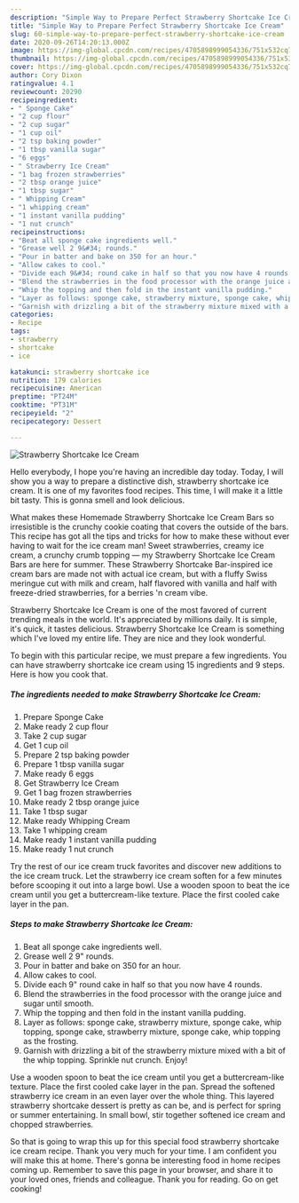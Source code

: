 ```yaml
---
description: "Simple Way to Prepare Perfect Strawberry Shortcake Ice Cream"
title: "Simple Way to Prepare Perfect Strawberry Shortcake Ice Cream"
slug: 60-simple-way-to-prepare-perfect-strawberry-shortcake-ice-cream
date: 2020-09-26T14:20:13.000Z
image: https://img-global.cpcdn.com/recipes/4705898999054336/751x532cq70/strawberry-shortcake-ice-cream-recipe-main-photo.jpg
thumbnail: https://img-global.cpcdn.com/recipes/4705898999054336/751x532cq70/strawberry-shortcake-ice-cream-recipe-main-photo.jpg
cover: https://img-global.cpcdn.com/recipes/4705898999054336/751x532cq70/strawberry-shortcake-ice-cream-recipe-main-photo.jpg
author: Cory Dixon
ratingvalue: 4.1
reviewcount: 20290
recipeingredient:
- " Sponge Cake"
- "2 cup flour"
- "2 cup sugar"
- "1 cup oil"
- "2 tsp baking powder"
- "1 tbsp vanilla sugar"
- "6 eggs"
- " Strawberry Ice Cream"
- "1 bag frozen strawberries"
- "2 tbsp orange juice"
- "1 tbsp sugar"
- " Whipping Cream"
- "1 whipping cream"
- "1 instant vanilla pudding"
- "1 nut crunch"
recipeinstructions:
- "Beat all sponge cake ingredients well."
- "Grease well 2 9&#34; rounds."
- "Pour in batter and bake on 350 for an hour."
- "Allow cakes to cool."
- "Divide each 9&#34; round cake in half so that you now have 4 rounds."
- "Blend the strawberries in the food processor with the orange juice and sugar until smooth."
- "Whip the topping and then fold in the instant vanilla pudding."
- "Layer as follows: sponge cake, strawberry mixture, sponge cake, whip topping, sponge cake, strawberry mixture, sponge cake, whip topping as the frosting."
- "Garnish with drizzling a bit of the strawberry mixture mixed with a bit of the whip topping. Sprinkle nut crunch. Enjoy!"
categories:
- Recipe
tags:
- strawberry
- shortcake
- ice

katakunci: strawberry shortcake ice 
nutrition: 179 calories
recipecuisine: American
preptime: "PT24M"
cooktime: "PT31M"
recipeyield: "2"
recipecategory: Dessert

---
```



![Strawberry Shortcake Ice Cream](https://img-global.cpcdn.com/recipes/4705898999054336/751x532cq70/strawberry-shortcake-ice-cream-recipe-main-photo.jpg)

Hello everybody, I hope you're having an incredible day today. Today, I will show you a way to prepare a distinctive dish, strawberry shortcake ice cream. It is one of my favorites food recipes. This time, I will make it a little bit tasty. This is gonna smell and look delicious.

What makes these Homemade Strawberry Shortcake Ice Cream Bars so irresistible is the crunchy cookie coating that covers the outside of the bars. This recipe has got all the tips and tricks for how to make these without ever having to wait for the ice cream man! Sweet strawberries, creamy ice cream, a crunchy crumb topping — my Strawberry Shortcake Ice Cream Bars are here for summer. These Strawberry Shortcake Bar-inspired ice cream bars are made not with actual ice cream, but with a fluffy Swiss meringue cut with milk and cream, half flavored with vanilla and half with freeze-dried strawberries, for a berries &#39;n cream vibe.

Strawberry Shortcake Ice Cream is one of the most favored of current trending meals in the world. It's appreciated by millions daily. It is simple, it's quick, it tastes delicious. Strawberry Shortcake Ice Cream is something which I've loved my entire life. They are nice and they look wonderful.


To begin with this particular recipe, we must prepare a few ingredients. You can have strawberry shortcake ice cream using 15 ingredients and 9 steps. Here is how you cook that.

<!--inarticleads1-->

##### The ingredients needed to make Strawberry Shortcake Ice Cream:

1. Prepare  Sponge Cake
1. Make ready 2 cup flour
1. Take 2 cup sugar
1. Get 1 cup oil
1. Prepare 2 tsp baking powder
1. Prepare 1 tbsp vanilla sugar
1. Make ready 6 eggs
1. Get  Strawberry Ice Cream
1. Get 1 bag frozen strawberries
1. Make ready 2 tbsp orange juice
1. Take 1 tbsp sugar
1. Make ready  Whipping Cream
1. Take 1 whipping cream
1. Make ready 1 instant vanilla pudding
1. Make ready 1 nut crunch


Try the rest of our ice cream truck favorites and discover new additions to the ice cream truck. Let the strawberry ice cream soften for a few minutes before scooping it out into a large bowl. Use a wooden spoon to beat the ice cream until you get a buttercream-like texture. Place the first cooled cake layer in the pan. 

<!--inarticleads2-->

##### Steps to make Strawberry Shortcake Ice Cream:

1. Beat all sponge cake ingredients well.
1. Grease well 2 9&#34; rounds.
1. Pour in batter and bake on 350 for an hour.
1. Allow cakes to cool.
1. Divide each 9&#34; round cake in half so that you now have 4 rounds.
1. Blend the strawberries in the food processor with the orange juice and sugar until smooth.
1. Whip the topping and then fold in the instant vanilla pudding.
1. Layer as follows: sponge cake, strawberry mixture, sponge cake, whip topping, sponge cake, strawberry mixture, sponge cake, whip topping as the frosting.
1. Garnish with drizzling a bit of the strawberry mixture mixed with a bit of the whip topping. Sprinkle nut crunch. Enjoy!


Use a wooden spoon to beat the ice cream until you get a buttercream-like texture. Place the first cooled cake layer in the pan. Spread the softened strawberry ice cream in an even layer over the whole thing. This layered strawberry shortcake dessert is pretty as can be, and is perfect for spring or summer entertaining. In small bowl, stir together softened ice cream and chopped strawberries. 

So that is going to wrap this up for this special food strawberry shortcake ice cream recipe. Thank you very much for your time. I am confident you will make this at home. There's gonna be interesting food in home recipes coming up. Remember to save this page in your browser, and share it to your loved ones, friends and colleague. Thank you for reading. Go on get cooking!
